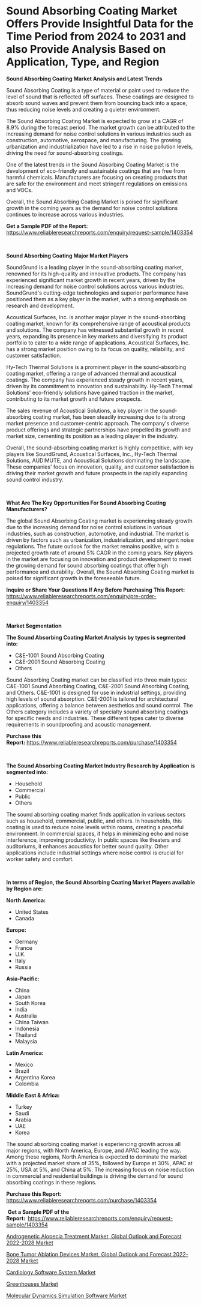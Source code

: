 <p><h1>Sound Absorbing Coating Market Offers Provide Insightful Data for the Time Period from 2024 to 2031 and also Provide Analysis Based on Application, Type, and Region</h1></p><p><strong>Sound Absorbing Coating Market Analysis and Latest Trends</strong></p>
<p><p>Sound Absorbing Coating is a type of material or paint used to reduce the level of sound that is reflected off surfaces. These coatings are designed to absorb sound waves and prevent them from bouncing back into a space, thus reducing noise levels and creating a quieter environment.</p><p>The Sound Absorbing Coating Market is expected to grow at a CAGR of 8.9% during the forecast period. The market growth can be attributed to the increasing demand for noise control solutions in various industries such as construction, automotive, aerospace, and manufacturing. The growing urbanization and industrialization have led to a rise in noise pollution levels, driving the need for sound-absorbing coatings.</p><p>One of the latest trends in the Sound Absorbing Coating Market is the development of eco-friendly and sustainable coatings that are free from harmful chemicals. Manufacturers are focusing on creating products that are safe for the environment and meet stringent regulations on emissions and VOCs.</p><p>Overall, the Sound Absorbing Coating Market is poised for significant growth in the coming years as the demand for noise control solutions continues to increase across various industries.</p></p>
<p><strong>Get a Sample PDF of the Report:&nbsp;</strong> <a href="https://www.reliableresearchreports.com/enquiry/request-sample/1403354">https://www.reliableresearchreports.com/enquiry/request-sample/1403354</a></p>
<p>&nbsp;</p>
<p><strong>Sound Absorbing Coating Major Market Players</strong></p>
<p><p>SoundGrund is a leading player in the sound-absorbing coating market, renowned for its high-quality and innovative products. The company has experienced significant market growth in recent years, driven by the increasing demand for noise control solutions across various industries. SoundGrund's cutting-edge technologies and superior performance have positioned them as a key player in the market, with a strong emphasis on research and development.</p><p>Acoustical Surfaces, Inc. is another major player in the sound-absorbing coating market, known for its comprehensive range of acoustical products and solutions. The company has witnessed substantial growth in recent years, expanding its presence in key markets and diversifying its product portfolio to cater to a wide range of applications. Acoustical Surfaces, Inc. has a strong market position owing to its focus on quality, reliability, and customer satisfaction.</p><p>Hy-Tech Thermal Solutions is a prominent player in the sound-absorbing coating market, offering a range of advanced thermal and acoustical coatings. The company has experienced steady growth in recent years, driven by its commitment to innovation and sustainability. Hy-Tech Thermal Solutions' eco-friendly solutions have gained traction in the market, contributing to its market growth and future prospects.</p><p>The sales revenue of Acoustical Solutions, a key player in the sound-absorbing coating market, has been steadily increasing due to its strong market presence and customer-centric approach. The company's diverse product offerings and strategic partnerships have propelled its growth and market size, cementing its position as a leading player in the industry.</p><p>Overall, the sound-absorbing coating market is highly competitive, with key players like SoundGrund, Acoustical Surfaces, Inc., Hy-Tech Thermal Solutions, AUDIMUTE, and Acoustical Solutions dominating the landscape. These companies' focus on innovation, quality, and customer satisfaction is driving their market growth and future prospects in the rapidly expanding sound control industry.</p></p>
<p>&nbsp;</p>
<p><strong>What Are The Key Opportunities For Sound Absorbing Coating Manufacturers?</strong></p>
<p><p>The global Sound Absorbing Coating market is experiencing steady growth due to the increasing demand for noise control solutions in various industries, such as construction, automotive, and industrial. The market is driven by factors such as urbanization, industrialization, and stringent noise regulations. The future outlook for the market remains positive, with a projected growth rate of around 5% CAGR in the coming years. Key players in the market are focusing on innovation and product development to meet the growing demand for sound absorbing coatings that offer high performance and durability. Overall, the Sound Absorbing Coating market is poised for significant growth in the foreseeable future.</p></p>
<p><strong>Inquire or Share Your Questions If Any Before Purchasing This Report:</strong> <a href="https://www.reliableresearchreports.com/enquiry/pre-order-enquiry/1403354">https://www.reliableresearchreports.com/enquiry/pre-order-enquiry/1403354</a></p>
<p>&nbsp;</p>
<p><strong>Market Segmentation</strong></p>
<p><strong>The Sound Absorbing Coating Market Analysis by types is segmented into:</strong></p>
<p><ul><li>C&E-1001 Sound Absorbing Coating</li><li>C&E-2001 Sound Absorbing Coating</li><li>Others</li></ul></p>
<p><p>Sound Absorbing Coating market can be classified into three main types: C&E-1001 Sound Absorbing Coating, C&E-2001 Sound Absorbing Coating, and Others. C&E-1001 is designed for use in industrial settings, providing high levels of sound absorption. C&E-2001 is tailored for architectural applications, offering a balance between aesthetics and sound control. The Others category includes a variety of specialty sound absorbing coatings for specific needs and industries. These different types cater to diverse requirements in soundproofing and acoustic management.</p></p>
<p><strong>Purchase this Report:&nbsp;</strong><a href="https://www.reliableresearchreports.com/purchase/1403354">https://www.reliableresearchreports.com/purchase/1403354</a></p>
<p>&nbsp;</p>
<p><strong>The Sound Absorbing Coating Market Industry Research by Application is segmented into:</strong></p>
<p><ul><li>Household</li><li>Commercial</li><li>Public</li><li>Others</li></ul></p>
<p><p>The sound absorbing coating market finds application in various sectors such as household, commercial, public, and others. In households, this coating is used to reduce noise levels within rooms, creating a peaceful environment. In commercial spaces, it helps in minimizing echo and noise interference, improving productivity. In public spaces like theaters and auditoriums, it enhances acoustics for better sound quality. Other applications include industrial settings where noise control is crucial for worker safety and comfort.</p></p>
<p>&nbsp;</p>
<p><strong>In terms of Region, the Sound Absorbing Coating Market Players available by Region are:</strong></p>
<p>
    <p> <strong> North America: </strong>
        <ul>
            <li>United States</li>
            <li>Canada</li>
        </ul>
        </p> 
    <p> <strong> Europe: </strong>
        <ul>
            <li>Germany</li>
            <li>France</li>
            <li>U.K.</li>
            <li>Italy</li>
            <li>Russia</li>
        </ul>
        </p> 
    <p> <strong> Asia-Pacific: </strong>
        <ul>
            <li>China</li>
            <li>Japan</li>
            <li>South Korea</li>
            <li>India</li>
            <li>Australia</li>
            <li>China Taiwan</li>
            <li>Indonesia</li>
            <li>Thailand</li>
            <li>Malaysia</li>
        </ul>
        </p> 
    <p> <strong> Latin America: </strong>
        <ul>
            <li>Mexico</li>
            <li>Brazil</li>
            <li>Argentina Korea</li>
            <li>Colombia</li>
        </ul>
        </p> 
    <p> <strong> Middle East & Africa: </strong>
        <ul>
            <li>Turkey</li>
            <li>Saudi</li>
            <li>Arabia</li>
            <li>UAE</li>
            <li>Korea</li>
        </ul>
    </p>
    </p>
<p><p>The sound absorbing coating market is experiencing growth across all major regions, with North America, Europe, and APAC leading the way. Among these regions, North America is expected to dominate the market with a projected market share of 35%, followed by Europe at 30%, APAC at 25%, USA at 5%, and China at 5%. The increasing focus on noise reduction in commercial and residential buildings is driving the demand for sound absorbing coatings in these regions.</p></p>
<p><strong>Purchase this Report: </strong><a href="https://www.reliableresearchreports.com/purchase/1403354">https://www.reliableresearchreports.com/purchase/1403354</a></p>
<p>&nbsp;<strong>Get a Sample PDF of the Report:&nbsp;&nbsp;</strong><a href="https://www.reliableresearchreports.com/enquiry/request-sample/1403354">https://www.reliableresearchreports.com/enquiry/request-sample/1403354</a></p>
<p><strong></strong></p>
<p><p><a href="https://cute-banjo-8ca.notion.site/Androgenetic-Alopecia-Treatment-Market-Global-Outlook-and-Forecast-2022-2028-Market-Offers-Provide--6e47789ecd044c6f8ee20daba75bf368">Androgenetic Alopecia Treatment Market, Global Outlook and Forecast 2022-2028 Market</a></p><p><a href="https://silk-columnist-571.notion.site/Bone-Tumor-Ablation-Devices-Market-Global-Outlook-and-Forecast-2022-2028-Market-Furnish-Information-1d82c464fd834abd87154aec5a0f688f">Bone Tumor Ablation Devices Market, Global Outlook and Forecast 2022-2028 Market</a></p><p><a href="https://github.com/mbisetmhermsr/Market-Research-Report-List-1/blob/main/cardiology-software-system-market.md">Cardiology Software System Market</a></p><p><a href="https://view.publitas.com/reportprime-1/greenhouses-market-size-and-examines-its-market-scope-with-a-primary-focus-on-growth-opportunities-and-forecasted-trends-spanning-from-2024-to-2031/">Greenhouses Market</a></p><p><a href="https://github.com/santosh758595/Market-Research-Report-List-3/blob/main/molecular-dynamics-simulation-software-market.md">Molecular Dynamics Simulation Software Market</a></p></p>